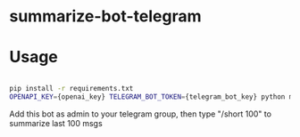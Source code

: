 # summarize-bot-telegram

# Usage
```sh

pip install -r requirements.txt
OPENAPI_KEY={openai_key} TELEGRAM_BOT_TOKEN={telegram_bot_key} python main.py
```
Add this bot as admin to your telegram group, then type "/short 100" to summarize last 100 msgs